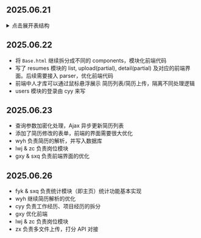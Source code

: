 ## 2025.06.21
<details>
  <summary>点击展开表结构</summary>

### ER
- 用户
  - 名称
  - 类型（管理员，猎头）
- 简历
  - 版本号
  - 简历编号
  - 名字
  - 状态
  - 个人信息
  - 电话号码
  - 邮箱
  - 期望岗位（列表）
  - 教育经历（列表）
  - 证书
  - 技能（列表）
  - 自我评价
  - 项目经历
  - 工作经历
  - 状态（面试中/评估中/）
  - 标签（列表）
  - 创建时间
  - 修改时间
- 岗位
  - 岗位名称
  - 企业名称
  - 工作地点
  - 薪资
  - 工作年限
  - 学历要求
  - 要求
  - 职责（列表）
  - 要求（列表）
  - 创建时间
- 岗位-负责人
  - 岗位 ID
  - 用户 ID
  - 开始时间
  - 结束时间（NULL）
- 匹配
  - 简历 ID
  - 岗位 ID
  - 状态（未过分数筛选，）
  - 分数
  - 分数来源
  - 打分时间
  - 更新时间

</details>


## 2025.06.22
- 将 `Base.html` 继续拆分成不同的 components，模块化前端代码
- 写了 resumes 模块的 list, upload(partial), detail(partial) 及对应的前端界面。后续需要接入 parser，优化前端代码
- 前端中人才库可以通过鼠标悬浮展示 简历列表/简历上传，隔离不同处理逻辑
- users 模块的登录由 cyy 来写

## 2025.06.23
- 查询参数加密化处理，Ajax 异步更新简历列表
- 添加了简历修改的表单，前端的界面需要很大优化
- wyh 负责简历的解析，并写入数据库
- lwj & zc 负责岗位模块
- gxy & sxq 负责前端界面的优化

## 2025.06.26
- fyk & sxq 负责统计模块（即主页）统计功能基本实现
- wyh 继续简历解析的优化
- cyy 负责工作经历、项目经历的拆分
- gxy 优化前端
- lwj & zc 负责岗位模块
- zx 负责多文件上传，打分 API 对接